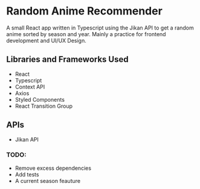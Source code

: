 # Random Anime Recommender

A small React app written in Typescript using the Jikan API to get a random anime sorted by season and year. Mainly a practice for frontend development and UI/UX Design.

## Libraries and Frameworks Used
- React
- Typescript
- Context API
- Axios
- Styled Components
- React Transition Group

## APIs
- Jikan API

### TODO:
- Remove excess dependencies
- Add tests
- A current season feauture
